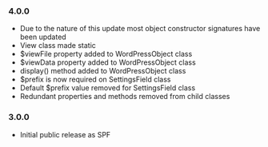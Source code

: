 ### 4.0.0

* Due to the nature of this update most object constructor signatures have been updated
* View class made static
* $viewFile property added to WordPressObject class
* $viewData property added to WordPressObject class
* display() method added to WordPressObject class
* $prefix is now required on SettingsField class
* Default $prefix value removed for SettingsField class
* Redundant properties and methods removed from child classes

### 3.0.0

* Initial public release as SPF
